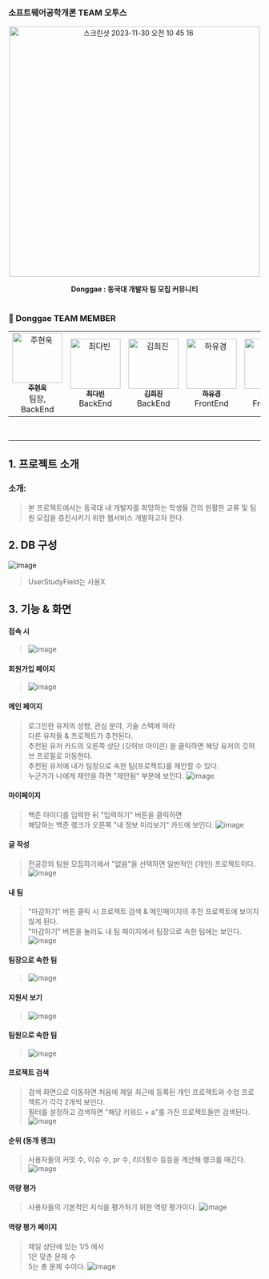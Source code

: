 # 

### 소프트웨어공학개론 TEAM 오투스
<p align="center">
  <img width="500" alt="스크린샷 2023-11-30 오전 10 45 16" src="https://github.com/juhno1023/Donggae/assets/114224596/b596e800-66ce-473b-9b0b-da0b1a8bfda6">
</p>
<div align="center">
  <b> Donggae : 동국대 개발자 팀 모집 커뮤니티</b>
</div>

#

### 🐶 Donggae TEAM MEMBER 
<table>
  <tbody>
    <tr>
      <td align="center"  width="16.66%"><a href="https://github.com/juhno1023"><img src="https://avatars.githubusercontent.com/u/114224596?s=64&v=4" width="100px;" alt="주현욱"/><br /><sub><b>주현욱</b></sub></a><br /> 팀장, BackEnd</td>
        <td align="center"  width="16.66%"><a href="https://github.com/dabeann"><img src="https://avatars.githubusercontent.com/u/127164905?v=4" width="100px;" alt="최다빈"/><br /><sub><b>최다빈</b></sub></a><br /> BackEnd</td>
      <td align="center"  width="16.66%"><a href="https://github.com/heejjinkim"><img src="https://avatars.githubusercontent.com/u/108065505?v=4" width="100px;" alt="김희진"/><br /><sub><b>김희진</b></sub></a><br /> BackEnd</td>
      <td align="center"  width="16.66%"><a href="https://github.com/eeheueklf"><img src="https://avatars.githubusercontent.com/u/92643238?v=4" width="100px;" alt="하유경"/><br /><sub><b>하유경</b></sub></a><br />FrontEnd</td>
      <td align="center"  width="16.66%"><a href="https://github.com/junnyange"><img src="https://avatars.githubusercontent.com/u/103040750?v=4" width="100px;" alt="허준상"/><br /><sub><b>허준상</b></sub></a><br />FrontEnd</td>
  </tbody>
</table>

</br>

---

## 1. 프로젝트 소개

### 소개: 
> 본 프로젝트에서는 동국대 내 개발자를 희망하는 학생들 간의 원활한 교류 및 팀원 모집을 증진시키기 위한 웹서비스 개발하고자 한다.


## 2. DB 구성
![image](https://github.com/juhno1023/Donggae/assets/127164905/aedda5fa-af5a-4c93-a71a-78bfbbf0cdd1)
> UserStudyField는 사용X

## 3. 기능 & 화면
#### 접속 시
> ![image](https://github.com/juhno1023/Donggae/assets/127164905/eade3330-fcb4-41e1-a4f0-7a40ddec4036)

#### 회원가입 페이지
> ![image](https://github.com/juhno1023/Donggae/assets/127164905/c7996e41-9373-440d-9cb8-45a8b91c75cc)

#### 메인 페이지
> 로그인한 유저의 성향, 관심 분야, 기술 스택에 따라 <br>
> 다른 유저들 & 프로젝트가 추천된다. <br>
> 추천된 유저 카드의 오른쪽 상단 (깃허브 아이콘) 을 클릭하면 해당 유저의 깃허브 프로필로 이동한다.<br>
> 추천된 유저에 내가 팀장으로 속한 팀(프로젝트)를 제안할 수 있다. <br>
> 누군가가 나에게 제안을 하면 "제안됨" 부분에 보인다.
>![image](https://github.com/juhno1023/Donggae/assets/127164905/2388f3af-96a4-4b1a-b255-4bdba1d8753f)

#### 마이페이지
> 백준 아이디를 입력한 뒤 "입력하기" 버튼을 클릭하면<br>
> 해당하는 백준 랭크가 오른쪽 "내 정보 미리보기" 카드에 보인다.
> ![image](https://github.com/juhno1023/Donggae/assets/127164905/1d76eea3-710b-4ea3-bfe6-7cd5d7b00570)

#### 글 작성
> 전공강의 팀원 모집하기에서 "없음"을 선택하면 일반적인 (개인) 프로젝트이다.
> ![image](https://github.com/juhno1023/Donggae/assets/127164905/8623daa0-29f1-49ab-90dc-903dec0b0161)

#### 내 팀
> "마감하기" 버튼 클릭 시 프로젝트 검색 & 메인페이지의 추천 프로젝트에 보이지 않게 된다.<br>
> "마감하기" 버튼을 눌러도 내 팀 페이지에서 팀장으로 속한 팀에는 보인다.
> ![image](https://github.com/juhno1023/Donggae/assets/127164905/230e0c30-0a65-493e-91a9-713643983a43)

#### 팀장으로 속한 팀
> ![image](https://github.com/juhno1023/Donggae/assets/127164905/c84fec1a-1a10-42c4-9787-0ad880e86de0)

#### 지원서 보기
> ![image](https://github.com/juhno1023/Donggae/assets/127164905/f9a2432b-1138-4d05-98cb-579597b6fd93)

#### 팀원으로 속한 팀
> ![image](https://github.com/juhno1023/Donggae/assets/127164905/58d8ad3b-70df-4c1d-b340-c4c3c2f48490)

#### 프로젝트 검색
> 검색 화면으로 이동하면 처음에 제일 최근에 등록된 개인 프로젝트와 수업 프로젝트가 각각 2개씩 보인다.<br>
> 필터를 설정하고 검색하면 "해당 키워드 + a"를 가진 프로젝트들만 검색된다.
> ![image](https://github.com/juhno1023/Donggae/assets/127164905/c6d59806-53f7-415d-9185-c061e2912d4f)

#### 순위 (동개 랭크)
> 사용자들의 커밋 수, 이슈 수, pr 수, 리더횟수 등등을 계산해 랭크를 매긴다.
> ![image](https://github.com/juhno1023/Donggae/assets/127164905/78e98ec4-a41f-48f8-bde5-8ec6337a0f33)

#### 역량 평가
> 사용자들의 기본적인 지식을 평가하기 위한 역량 평가이다.
> ![image](https://github.com/juhno1023/Donggae/assets/127164905/5e436ed3-217e-4193-a3bd-b278ecc8829a)

#### 역량 평가 페이지
> 제일 상단에 있는 1/5 에서<br>
> 1은 맞춘 문제 수<br>
> 5는 총 문제 수이다.
> ![image](https://github.com/juhno1023/Donggae/assets/127164905/253fde20-06b0-4d9d-8f9f-43d3e0f58c2d)